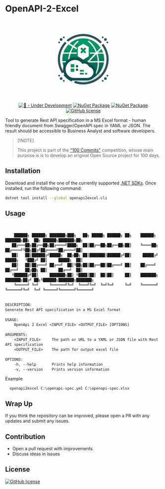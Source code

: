 # OpenAPI-2-Excel

<div align="center">
    <img src="assets/logo.png" width="250px">
</div>

<div align="center">

[![🚧 - Under Development](https://img.shields.io/badge/🚧-Under_Development-orange)](https://)
[![NuGet Package](https://img.shields.io/badge/.NET%20-8.0-blue.svg)](https://dotnet.microsoft.com/en-us/download/dotnet/8.0)
[![NuGet Package](https://img.shields.io/badge/Nugets-2ea44f?logo=nuget)](https://www.nuget.org/packages/openapi2excel.cli/)
[![GitHub license](https://img.shields.io/badge/License-MIT-green.svg)](https://github.com/pszybiak/openapi-2-excel/blob/main/LICENSE.md)

</div>


Tool to generate Rest API specification in a MS Excel format - human friendly document from Swagger/OpenAPI spec in YAML or JSON. The result should be accessible to Business Analyst and software developers.

> \[!NOTE]
>
> This project is part of the ["100 Commits"](https://100commitow.pl/) competition, whose main purpose is is to develop an original Open Source project for 100 days.
>

## Installation

Download and install the one of the currently supported [.NET SDKs](https://www.microsoft.com/net/download). Once installed, run the following command:

```bash
dotnet tool install --global openapi2excel.cli
```

## Usage

```text


    ██████╗ ██████╗ ███████╗███╗   ██╗ █████╗ ██████╗ ██╗    ██████╗     ███████╗██╗  ██╗ ██████╗███████╗██╗
   ██╔═══██╗██╔══██╗██╔════╝████╗  ██║██╔══██╗██╔══██╗██║    ╚════██╗    ██╔════╝╚██╗██╔╝██╔════╝██╔════╝██║
   ██║   ██║██████╔╝█████╗  ██╔██╗ ██║███████║██████╔╝██║     █████╔╝    █████╗   ╚███╔╝ ██║     █████╗  ██║
   ██║   ██║██╔═══╝ ██╔══╝  ██║╚██╗██║██╔══██║██╔═══╝ ██║    ██╔═══╝     ██╔══╝   ██╔██╗ ██║     ██╔══╝  ██║
   ╚██████╔╝██║     ███████╗██║ ╚████║██║  ██║██║     ██║    ███████╗    ███████╗██╔╝ ██╗╚██████╗███████╗███████╗
    ╚═════╝ ╚═╝     ╚══════╝╚═╝  ╚═══╝╚═╝  ╚═╝╚═╝     ╚═╝    ╚══════╝    ╚══════╝╚═╝  ╚═╝ ╚═════╝╚══════╝╚══════╝


DESCRIPTION:
Generate Rest API specification in a MS Excel format

USAGE:
    OpenApi 2 Excel <INPUT_FILE> <OUTPUT_FILE> [OPTIONS]

ARGUMENTS:
    <INPUT_FILE>     The path or URL to a YAML or JSON file with Rest API specification
    <OUTPUT_FILE>    The path for output excel file

OPTIONS:
    -h, --help       Prints help information
    -v, --version    Prints version information
```

Example
```text
  openapi2excel C:\openapi-spec.yml C:\openapi-spec.xlsx
```
## Wrap Up

If you think the repository can be improved, please open a PR with any updates and submit any issues.

## Contribution

- Open a pull request with improvements
- Discuss ideas in issues

## License

[![GitHub license](https://img.shields.io/badge/License-MIT-green.svg)](https://github.com/pszybiak/openapi-2-excel/blob/main/LICENSE.md)